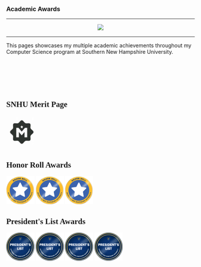 
### Academic Awards
---
<div style="text-align: center;">
    <a href="https://lo-rose.github.io/ePortfolio" title="ePortfolio Home Page"><img src="https://img.shields.io/badge/Home-ePortfolio-purple.svg?style=for-the-badge&logo=homeassistant" /></a>
</div>

---

This pages showcases my multiple academic achievements throughout my Computer Science program at Southern New Hampshire University.


<div id="honors-awards" style="margin: 120px 0; font-family: 'Calibri';">
	<h2>SNHU Merit Page</h2>
	<p><a href="https://meritpages.com/Lauren-Rose" target="_blank"><img src="./include/images/Merit_Logo.jpg" title="My Merit Page" alt="Merit Page Logo" width="85" /></a></p>
	
	
<h2>Honor Roll Awards</h2>
				<p>
					<a href="https://snhu.meritpages.com/stories/Lauren-Lindhurst-Named-to-Honor-Roll/100007511" target="_blank"><img src="./include/images/Honor_Roll_badge.png" title="Named to Honor Roll Term 22EW2" alt="Honor Roll Badge Logo" /></a>
					<a href="https://snhu.meritpages.com/stories/Lauren-Lindhurst-Named-to-Honor-Roll/94773523" target="_blank"><img src="./include/images/Honor_Roll_badge.png" title="Name to Honor Roll Term 22EW1" alt="Honor Roll Badge Logo" /></a>
					<a href="https://snhu.meritpages.com/stories/Lauren-Lindhurst-Named-to-Honor-Roll/85840112" target="_blank"><img src="./include/images/Honor_Roll_badge.png" title="Name to Honor Roll Term 22EW5" alt="Honor Roll Badge Logo" /></a>
				</p>
				
<h2>President's List Awards</h2>
<p>
	<a href="https://github.com/Lo-Rose/eportfolio/blob/main/include/images/lindhurstfall18.pdf" target="_blank"><img src="./include/images/PL_Logo.png" title="Named President's List Fall 2018" alt="Presidents List Logo" /></a>
	<a href="https://github.com/Lo-Rose/eportfolio/blob/main/include/images/lindhurstfall19.pdf" target="_blank"><img src="./include/images/PL_Logo.png" title="Named President's List Fall 2019" alt="Presidents List Logo" /></a>
	<a href="https://github.com/Lo-Rose/eportfolio/blob/main/include/images/lindhurstwinter19.pdf" target="_blank"><img src="./include/images/PL_Logo.png" title="Named President's List Winter 2019" alt="Presidents List Logo" /></a>
	<a href="https://github.com/Lo-Rose/eportfolio/blob/main/include/images/lindhurstfall22.png" target="_blank"><img src="./include/images/PL_Logo.png" title="Named President's List Fall 2022" alt="Presidents List Logo" /></a>
</p>
			</div>
